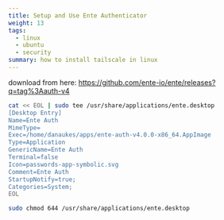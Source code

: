 ```yaml
---
title: Setup and Use Ente Authenticator
weight: 13
tags:
  - linux
  - ubuntu
  - security
summary: how to install tailscale in linux
---
```



download from here: <https://github.com/ente-io/ente/releases?q=tag%3Aauth-v4>

```bash
cat << EOL | sudo tee /usr/share/applications/ente.desktop
[Desktop Entry]
Name=Ente Auth
MimeType=
Exec=/home/danaukes/apps/ente-auth-v4.0.0-x86_64.AppImage
Type=Application
GenericName=Ente Auth
Terminal=false
Icon=passwords-app-symbolic.svg
Comment=Ente Auth
StartupNotify=true;
Categories=System;
EOL

sudo chmod 644 /usr/share/applications/ente.desktop
```